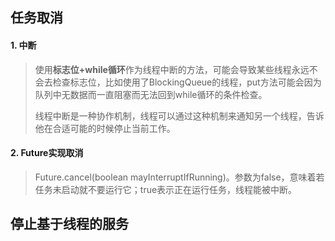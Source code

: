 ## 任务取消

#### 1. 中断

> 使用**标志位+while循环**作为线程中断的方法，可能会导致某些线程永远不会去检查标志位，比如使用了BlockingQueue的线程，put方法可能会因为队列中无数据而一直阻塞而无法回到while循环的条件检查。
>
> 线程中断是一种协作机制，线程可以通过这种机制来通知另一个线程，告诉他在合适可能的时候停止当前工作。

#### 2. Future实现取消

> Future.cancel(boolean mayInterruptIfRunning)。参数为false，意味着若任务未启动就不要运行它；true表示正在运行任务，线程能被中断。

## 停止基于线程的服务



